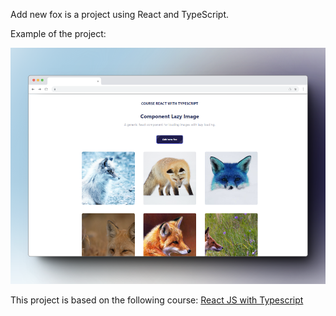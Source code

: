 Add new fox is a project using React and TypeScript.

Example of the project:

![Project image](public/example.png)

This project is based on the following course: [React JS with Typescript](https://platzi.com/cursos/react-typescript/)

